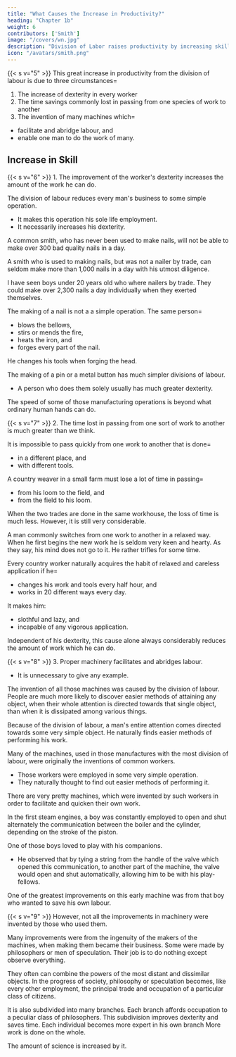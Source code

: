 ```yaml
---
title: "What Causes the Increase in Productivity?"
heading: "Chapter 1b"
weight: 6
contributors: ['Smith']
image: "/covers/wn.jpg"
description: "Division of Labor raises productivity by increasing skill, time savings, and by the invention of technology"
icon: "/avatars/smith.png"
---
```




{{< s v="5" >}} This great increase in productivity from the division of labour is due to three circumstances= 

1. The increase of dexterity in every worker
2. The time savings commonly lost in passing from one species of work to another
3. The invention of many machines which= 
  - facilitate and abridge labour, and
  - enable one man to do the work of many.


## Increase in Skill

{{< s v="6" >}} 1. The improvement of the worker's dexterity increases the amount of the work he can do.

The division of labour reduces every man's business to some simple operation.
- It makes this operation his sole life employment.
- It necessarily increases his dexterity.

A common smith, who has never been used to make nails, will not be able to make over 300 bad quality nails in a day.

A smith who is used to making nails, but was not a nailer by trade, can seldom make more than 1,000 nails in a day with his utmost diligence.

I have seen boys under 20 years old who where nailers by trade. They could make over 2,300 nails a day individually when they exerted themselves.

The making of a nail is not a a simple operation. The same person= 
- blows the bellows,
- stirs or mends the fire,
- heats the iron, and
- forges every part of the nail.

He changes his tools when forging the head.

The making of a pin or a metal button has much simpler divisions of labour.
- A person who does them solely usually has much greater dexterity.

The speed of some of those manufacturing operations is beyond what ordinary human hands can do.


{{< s v="7" >}} 2. The time lost in passing from one sort of work to another is much greater than we think.

It is impossible to pass quickly from one work to another that is done= 
- in a different place, and
- with different tools.

A country weaver in a small farm must lose a lot of time in passing= 
- from his loom to the field, and
- from the field to his loom.

When the two trades are done in the same workhouse, the loss of time is much less. However, it is still very considerable.

A man commonly switches from one work to another in a relaxed way. When he first begins the new work he is seldom very keen and hearty. As they say, his mind does not go to it. He rather trifles for some time.

Every country worker naturally acquires the habit of relaxed and careless application if he= 
- changes his work and tools every half hour, and
- works in 20 different ways every day.

It makes him:
- slothful and lazy, and
- incapable of any vigorous application.

Independent of his dexterity, this cause alone always considerably reduces the amount of work which he can do.


{{< s v="8" >}} 3. Proper machinery facilitates and abridges labour.
- It is unnecessary to give any example.

The invention of all those machines was caused by the division of labour. People are much more likely to discover easier methods of attaining any object, when their whole attention is directed towards that single object, than when it is dissipated among various things.

Because of the division of labour, a man's entire attention comes directed towards some very simple object.
He naturally finds easier methods of performing his work.

Many of the machines, used in those manufactures with the most division of labour, were originally the inventions of common workers.
- Those workers were employed in some very simple operation.
- They naturally thought to find out easier methods of performing it.

There are very pretty machines, which were invented by such workers in order to facilitate and quicken their own work.

In the first steam engines, a boy was constantly employed to open and shut alternately the communication between the boiler and the cylinder, depending on the stroke of the piston.

One of those boys loved to play with his companions.
- He observed that by tying a string from the handle of the valve which opened this communication, to another part of the machine, the valve would open and shut automatically, allowing him to be with his play-fellows.

One of the greatest improvements on this early machine was from that boy who wanted to save his own labour.


{{< s v="9" >}} However, not all the improvements in machinery were invented by those who used them.

Many improvements were from the ingenuity of the makers of the machines, when making them became their business.
Some were made by philosophers or men of speculation.
Their job is to do nothing except observe everything.

They often can combine the powers of the most distant and dissimilar objects.
In the progress of society, philosophy or speculation becomes, like every other employment, the principal trade and occupation of a particular class of citizens.

It is also subdivided into many branches.
Each branch affords occupation to a peculiar class of philosophers.
This subdivision improves dexterity and saves time.
Each individual becomes more expert in his own branch
More work is done on the whole.

The amount of science is increased by it.


